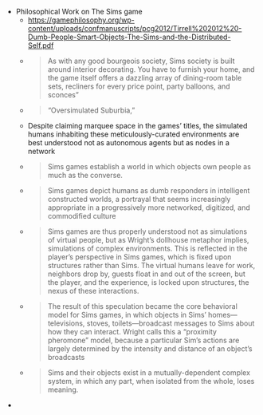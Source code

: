- Philosophical Work on The Sims game
	- https://gamephilosophy.org/wp-content/uploads/confmanuscripts/pcg2012/Tirrell%202012%20-Dumb-People-Smart-Objects-The-Sims-and-the-Distributed-Self.pdf
	- > As with any good bourgeois society, Sims society is built around interior
	  decorating. You have to furnish your home, and the game itself offers a dazzling array of
	  dining-room table sets, recliners for every price point, party balloons, and sconces”
	- > “Oversimulated Suburbia,”
	- Despite claiming marquee space in the games’ titles, the simulated humans inhabiting these
	  meticulously-curated environments are best understood not as autonomous agents but as
	  nodes in a network
	- > Sims games establish a world in which objects own people as much as the converse.
	- > Sims games depict humans as dumb responders in intelligent constructed
	  worlds, a portrayal that seems increasingly appropriate in a progressively more networked,
	  digitized, and commodified culture
	- > Sims games are thus properly understood not as
	  simulations of virtual people, but as Wright’s dollhouse metaphor implies, simulations of
	  complex environments. This is reflected in the player’s perspective in Sims games, which is
	  fixed upon structures rather than Sims. The virtual humans leave for work, neighbors drop
	  by, guests float in and out of the screen, but the player, and the experience, is locked upon
	  structures, the nexus of these interactions.
	- > The result of this speculation became the core behavioral model for Sims games, in which objects
	  in Sims’ homes—televisions, stoves, toilets—broadcast messages to Sims about how they
	  can interact. Wright calls this a “proximity pheromone” model, because a particular Sim’s
	  actions are largely determined by the intensity and distance of an object’s broadcasts
	- > Sims and
	  their objects exist in a mutually-dependent complex system, in which any part, when isolated
	  from the whole, loses meaning.
-